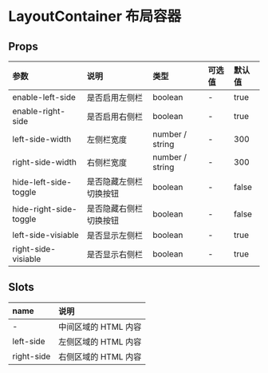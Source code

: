 # LayoutContainer 布局容器 <Badge type="pro" text="专业版" />

## Props

| 参数                   | 说明                   | 类型            | 可选值 | 默认值 |
| :--------------------- | :--------------------- | :-------------- | :----- | :----- |
| enable-left-side       | 是否启用左侧栏         | boolean         | -      | true   |
| enable-right-side      | 是否启用右侧栏         | boolean         | -      | true   |
| left-side-width        | 左侧栏宽度             | number / string | -      | 300    |
| right-side-width       | 右侧栏宽度             | number / string | -      | 300    |
| hide-left-side-toggle  | 是否隐藏左侧栏切换按钮 | boolean         | -      | false  |
| hide-right-side-toggle | 是否隐藏右侧栏切换按钮 | boolean         | -      | false  |
| left-side-visiable     | 是否显示左侧栏         | boolean         | -      | true   |
| right-side-visiable    | 是否显示右侧栏         | boolean         | -      | true   |

## Slots

| name       | 说明                 |
| :--------- | :------------------- |
| -          | 中间区域的 HTML 内容 |
| left-side  | 左侧区域的 HTML 内容 |
| right-side | 右侧区域的 HTML 内容 |